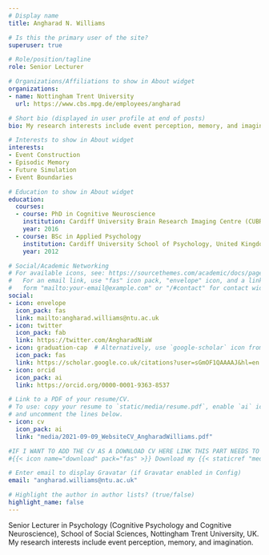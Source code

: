 ```yaml
---
# Display name
title: Angharad N. Williams

# Is this the primary user of the site?
superuser: true

# Role/position/tagline
role: Senior Lecturer

# Organizations/Affiliations to show in About widget
organizations:
- name: Nottingham Trent University
  url: https://www.cbs.mpg.de/employees/angharad

# Short bio (displayed in user profile at end of posts)
bio: My research interests include event perception, memory, and imagination.

# Interests to show in About widget
interests:
- Event Construction
- Episodic Memory
- Future Simulation
- Event Boundaries

# Education to show in About widget
education:
  courses:
  - course: PhD in Cognitive Neuroscience
    institution: Cardiff University Brain Research Imaging Centre (CUBRIC), United Kingdom
    year: 2016
  - course: BSc in Applied Psychology
    institution: Cardiff University School of Psychology, United Kingdom
    year: 2012

# Social/Academic Networking
# For available icons, see: https://sourcethemes.com/academic/docs/page-builder/#icons
#   For an email link, use "fas" icon pack, "envelope" icon, and a link in the
#   form "mailto:your-email@example.com" or "/#contact" for contact widget.
social:
- icon: envelope
  icon_pack: fas
  link: mailto:angharad.williams@ntu.ac.uk
- icon: twitter
  icon_pack: fab
  link: https://twitter.com/AngharadNiaW
- icon: graduation-cap  # Alternatively, use `google-scholar` icon from `ai` icon pack
  icon_pack: fas
  link: https://scholar.google.co.uk/citations?user=sGmOF1QAAAAJ&hl=en
- icon: orcid
  icon_pack: ai
  link: https://orcid.org/0000-0001-9363-8537

# Link to a PDF of your resume/CV.
# To use: copy your resume to `static/media/resume.pdf`, enable `ai` icons in `params.toml`, 
# and uncomment the lines below.
- icon: cv
  icon_pack: ai
  link: "media/2021-09-09_WebsiteCV_AngharadWilliams.pdf"

#IF I WANT TO ADD THE CV AS A DOWNLOAD CV HERE LINK THIS PART NEEDS TO BE ADDED TO THE VERY BOTTON OF THIS FILE...
#{{< icon name="download" pack="fas" >}} Download my {{< staticref "media/Public_CV_AngharadWilliams.pdf" "newtab" >}}CV{{< /staticref >}}.

# Enter email to display Gravatar (if Gravatar enabled in Config)
email: "angharad.williams@ntu.ac.uk"

# Highlight the author in author lists? (true/false)
highlight_name: false
---
```


Senior Lecturer in Psychology (Cognitive Psychology and Cognitive Neuroscience), School of Social Sciences, Nottingham Trent University, UK. My research interests include event perception, memory, and imagination. 


